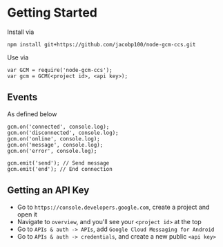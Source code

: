 Getting Started
===============

Install via
```
npm install git+https://github.com/jacobp100/node-gcm-ccs.git
```

Use via
```
var GCM = require('node-gcm-ccs');
var gcm = GCM(<project id>, <api key>);
```

Events
------

As defined below

```
gcm.on('connected', console.log);
gcm.on('disconnected', console.log);
gcm.on('online', console.log);
gcm.on('message', console.log);
gcm.on('error', console.log);

gcm.emit('send'); // Send message
gcm.emit('end'); // End connection
```

Getting an API Key
------------------
* Go to `https://console.developers.google.com`, create a project and open it
* Navigate to `overview`, and you'll see your `<project id>` at the top
* Go to `APIs & auth -> APIs`, add `Google Cloud Messaging for Android`
* Go to `APIs & auth -> credentials`, and create a new public `<api key>`